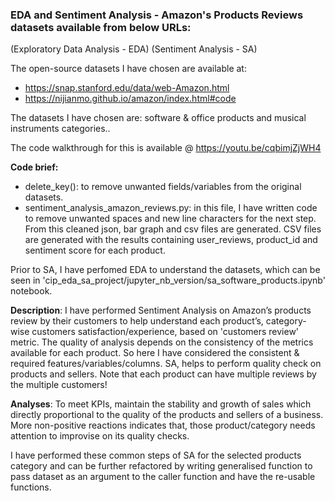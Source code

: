### EDA and Sentiment Analysis - Amazon's Products Reviews datasets available from below URLs:
(Exploratory Data Analysis - EDA)
(Sentiment Analysis - SA)

The open-source datasets I have chosen are available at:
* https://snap.stanford.edu/data/web-Amazon.html
* https://nijianmo.github.io/amazon/index.html#code

The datasets I have chosen are: software & office products and musical instruments categories..

The code walkthrough for this is available @ https://youtu.be/cqbimjZjWH4

**Code brief:**
* delete_key(): to remove unwanted fields/variables from the original datasets.
* sentiment_analysis_amazon_reviews.py: in this file, I have written code to remove unwanted spaces and new line characters for the next step. From this cleaned json, bar graph and csv files are generated. CSV files are generated with the results containing user_reviews, product_id and sentiment score for each product.

Prior to SA, I have perfomed EDA to understand the datasets, which can be seen in 'cip_eda_sa_project/jupyter_nb_version/sa_software_products.ipynb' notebook.

**Description**: I have performed Sentiment Analysis on Amazon’s products review by their customers to help understand each product’s, category-wise customers satisfaction/experience, based on 'customers review' metric. The quality of analysis depends on the consistency of the metrics available for each product. So here I have considered the consistent & required features/variables/columns. SA, helps to perform quality check on products and sellers. Note that each product can have multiple reviews by the multiple customers!

**Analyses**: To meet KPIs, maintain the stability and growth of sales which directly proportional to the quality of the products and sellers of a business. More non-positive reactions indicates that, those product/category needs attention to improvise on its quality checks.

I have performed these common steps of SA for the selected products category and can be further refactored by writing generalised function to pass dataset as an argument to the caller function and have the re-usable functions.
